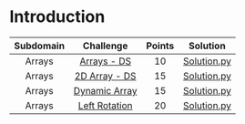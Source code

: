 # Introduction

|        Subdomain        |                                                              Challenge                                                              | Points |                                                                                  Solution                                                                                 |
|:-----------------------:|:-----------------------------------------------------------------------------------------------------------------------------------:|:------:|:-------------------------------------------------------------------------------------------------------------------------------------------------------------------------:|
|         Arrays          | [Arrays - DS](https://www.hackerrank.com/challenges/arrays-ds/problem)                              |   10   | [Solution.py](https://github.com/sidou06/hackerrank-solutions/blob/main/Algorithms/Constructive%20Algorithms/Flipping%20the%20Matrix/Solution.py)                          |
|         Arrays          | [2D Array - DS](https://www.hackerrank.com/challenges/2d-array/problem)                              |   15   | [Solution.py](https://github.com/sidou06/hackerrank-solutions/blob/main/Algorithms/Constructive%20Algorithms/Gaming%20Array/Solution.py)   |
|         Arrays          | [Dynamic Array](https://www.hackerrank.com/challenges/dynamic-array/problem)                              |   15   | [Solution.py](https://github.com/sidou06/hackerrank-solutions/blob/main/Algorithms/Constructive%20Algorithms/New%20Year%20Chaos/Solution.py)                          |
|         Arrays          | [Left Rotation](https://www.hackerrank.com/challenges/array-left-rotation/problem)                              |   20   | [Solution.py](https://github.com/sidou06/hackerrank-solutions/blob/main/Algorithms/Constructive%20Algorithms/New%20Year%20Chaos/Solution.py)                          |
